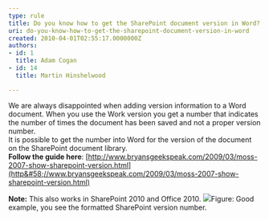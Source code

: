 ```yaml
---
type: rule
title: Do you know how to get the SharePoint document version in Word?
uri: do-you-know-how-to-get-the-sharepoint-document-version-in-word
created: 2010-04-01T02:55:17.0000000Z
authors:
- id: 1
  title: Adam Cogan
- id: 14
  title: Martin Hinshelwood

---
```


 We are always disappointed when adding version information to a Word document. When you use the Work version you get a number that indicates the number of times the document has been saved and not a proper version number.
<br>It is possible to get the number into Word for the version of the document on the SharePoint document library.<br> **Follow the guide here**: [http://www.bryansgeekspeak.com/2009/03/moss-2007-show-sharepoint-version.html](http&#58;//www.bryansgeekspeak.com/2009/03/moss-2007-show-sharepoint-version.html) 


**Note:** This also works in SharePoint 2010 and Office 2010. ![](/SoftwareDevelopment/RulesToBetterSharePoint/PublishingImages/VersionInWord.jpg)Figure: Good example, you see the formatted SharePoint version number.


